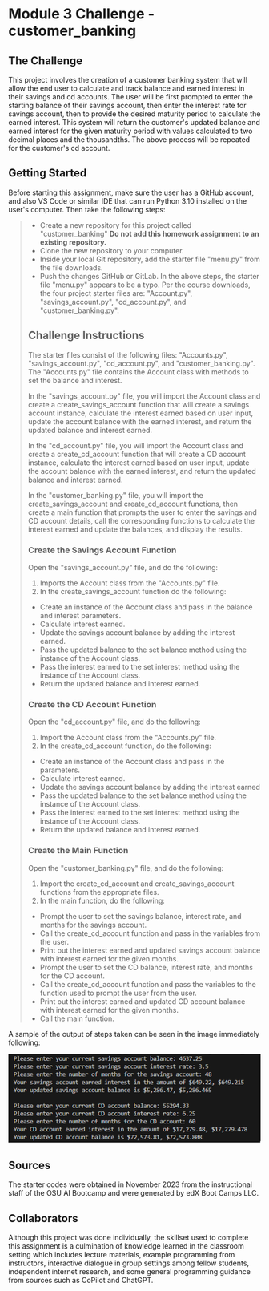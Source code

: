 # Module 3 Challenge - customer_banking
## The Challenge
This project involves the creation of a customer banking system that will allow
the end user to calculate and track balance and earned interest in their
savings and cd accounts. The user will be first prompted to enter the starting
balance of their savings account, then enter the interest rate for savings
account, then to provide the desired maturity period to calculate the earned
interest. This system will return the customer's updated balance and earned
interest for the given maturity period with values calculated to two decimal
places and the thousandths. The above process will be repeated for the 
customer's cd account.
## Getting Started
Before starting this assignment, make sure the user has a GitHub account, and 
also VS Code or similar IDE that can run Python 3.10 installed on the user's
computer. Then take the following steps:
>*   Create a new repository for this project called "customer_banking" 
>    **Do not add this homework assignment to an existing repository.**
>*   Clone the new repository to your computer.
>*   Inside your local Git repository, add the starter file "menu.py" from the
>    file downloads.
>*   Push the changes GitHub or GitLab.
In the above steps, the starter file "menu.py" appears to be a typo. Per the
course downloads, the four project starter files are: "Account.py", 
"savings_account.py", "cd_account.py", and "customer_banking.py".  
>## Challenge Instructions
>The starter files consist of the following files: "Accounts.py",
>"savings_account.py", "cd_account.py", and "customer_banking.py". The
>"Accounts.py" file contains the Account class with methods to set the balance
>and interest.
>
>In the "savings_account.py" file, you will import the Account class and create
>a create_savings_account function that will create a savings account instance,
>calculate the interest earned based on user input, update the account balance
>with the earned interest, and return the updated balance and interest earned.
>
>In the "cd_account.py" file, you will import the Account class and create a
>create_cd_account function that will create a CD account instance, calculate
>the interest earned based on user input, update the account balance with the
>earned interest, and return the updated balance and interest earned.
>
>In the "customer_banking.py" file, you will import the create_savings_account
>and create_cd_account functions, then create a main function that prompts the
>user to enter the savings and CD account details, call the corresponding
>functions to calculate the interest earned and update the balances, and display
>the results.
>### Create the Savings Account Function
>Open the "savings_account.py" file, and do the following:
>1. Imports the Account class from the "Accounts.py" file.
>2. In the create_savings_account function do the following:
>   - Create an instance of the Account class and pass in the balance and
>     interest parameters.
>   - Calculate interest earned.
>   - Update the savings account balance by adding the interest earned.
>   - Pass the updated balance to the set balance method using the instance of
>     the Account class.
>   - Pass the interest earned to the set interest method using the instance of
>     the Account class.
>   - Return the updated balance and interest earned.
>### Create the CD Account Function
>Open the "cd_account.py" file, and do the following:
>1. Import the Account class from the "Accounts.py" file.
>2. In the create_cd_account function, do the following:
>   - Create an instance of the Account class and pass in the parameters.
>   - Calculate interest earned.
>   - Update the savings account balance by adding the interest earned
>   - Pass the updated balance to the set balance method using the instance of
>     the Account class.
>   - Pass the interest earned to the set interest method using the instance of
>     the Account class.
>   - Return the updated balance and interest earned.
>### Create the Main Function
>Open the "customer_banking.py" file, and do the following:
>1. Import the create_cd_account and create_savings_account functions from the
>   appropriate files.
>2. In the main function, do the following:
>   - Prompt the user to set the savings balance, interest rate, and months for
>     the savings account.
>   - Call the create_cd_account function and pass in the variables from the
>     user.
>   - Print out the interest earned and updated savings account balance with
>     interest earned for the given months.
>   - Prompt the user to set the CD balance, interest rate, and months for the
>     CD account.
>   - Call the create_cd_account function and pass the variables to the function
>     used to prompt the user from the user.
>   - Print out the interest earned and updated CD account balance with interest
>     earned for the given months.
>   - Call the main function.

A sample of the output of steps taken can be seen in the image immediately
following: 

![Module-3-Challenge-sample-output](https://github.com/RAC-Git-Hub/customer_banking/blob/main/Module-3-Challenge-sample-output.png)
## Sources
The starter codes were obtained in November 2023 from the instructional staff of
the OSU AI Bootcamp and were generated by edX Boot Camps LLC.
## Collaborators
Although this project was done individually, the skillset used to complete this 
assignment is a culmination of knowledge learned in the classroom setting which
includes lecture materials, example programming from instructors, interactive
dialogue in group settings among fellow students, independent internet research,
and some general programming guidance from sources such as CoPilot and ChatGPT. 